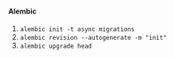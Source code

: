 #### Alembic

1. `alembic init -t async migrations`
2. `alembic revision --autogenerate -m "init"`
3. `alembic upgrade head`
